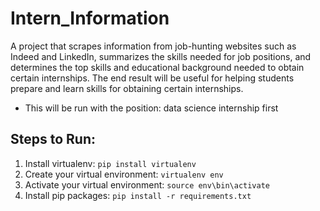 # Intern_Information
A project that scrapes information from job-hunting websites such as Indeed and LinkedIn, summarizes the skills needed for job positions, and determines the top skills and educational background needed to obtain certain internships. The end result will be useful for helping students prepare and learn skills for obtaining certain internships. 
* This will be run with the position: data science internship first 

## Steps to Run:
1. Install virtualenv: `pip install virtualenv`
2. Create your virtual environment: `virtualenv env`
3. Activate your virtual environment: `source env\bin\activate`
4. Install pip packages: `pip install -r requirements.txt`
 

